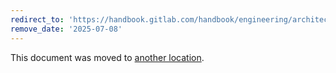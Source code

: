 ```yaml
---
redirect_to: 'https://handbook.gitlab.com/handbook/engineering/architecture/design-documents/rapid_diffs/features/'
remove_date: '2025-07-08'
---
```


This document was moved to [another location](https://handbook.gitlab.com/handbook/engineering/architecture/design-documents/rapid_diffs/features/).

<!-- This redirect file can be deleted after <2025-07-08>. -->
<!-- Redirects that point to other docs in the same project expire in three months. -->
<!-- Redirects that point to docs in a different project or site (for example, link is not relative and starts with `https:`) expire in one year. -->
<!-- Before deletion, see: https://docs.gitlab.com/ee/development/documentation/redirects.html -->
